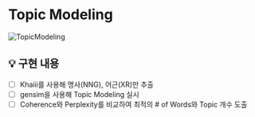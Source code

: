 # Topic Modeling
 

![TopicModeling](https://user-images.githubusercontent.com/51108153/95821072-3ad72100-0d64-11eb-8c81-b433a837ed2f.JPG)

## 💡 구현 내용

* [ ] Khaiii를 사용해 명사(NNG), 어근(XR)만 추출
* [ ] gensim을 사용해 Topic Modeling 실시
* [ ] Coherence와 Perplexity를 비교하여 최적의 # of Words와 Topic 개수 도출
